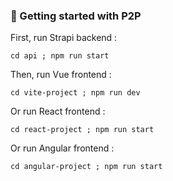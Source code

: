 ### 🚀 Getting started with P2P

First, run Strapi backend :
```
cd api ; npm run start
```
Then, run Vue frontend :
```
cd vite-project ; npm run dev
```
Or run React frontend :
```
cd react-project ; npm run start
```
Or run Angular frontend :
```
cd angular-project ; npm run start
```
